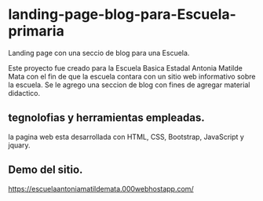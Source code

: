 # landing-page-blog-para-Escuela-primaria
Landing page con una seccio de blog para una Escuela.

Este proyecto fue creado para la Escuela Basica Estadal Antonia Matilde Mata con el fin de que la escuela contara con un sitio web informativo sobre la escuela.
Se le agrego una seccion de blog con fines de agregar material didactico.

## tegnolofias y herramientas empleadas.
la pagina web esta desarrollada con HTML, CSS, Bootstrap, JavaScript y jquary.

## Demo del sitio.
https://escuelaantoniamatildemata.000webhostapp.com/
